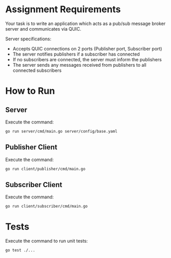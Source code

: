 # Assignment Requirements

Your task is to write an application which acts as a pub/sub message broker server and communicates via QUIC.
 
Server specifications:
* Accepts QUIC connections on 2 ports (Publisher port, Subscriber port)
* The server notifies publishers if a subscriber has connected
* If no subscribers are connected, the server must inform the publishers
* The server sends any messages received from publishers to all connected subscribers

# How to Run

## Server

Execute the command:
```bash
go run server/cmd/main.go server/config/base.yaml
```

## Publisher Client

Execute the command:
```bash
go run client/publisher/cmd/main.go
```

## Subscriber Client

Execute the command:
```bash
go run client/subscriber/cmd/main.go
```

# Tests

Execute the command to run unit tests:
```bash
go test ./...
```